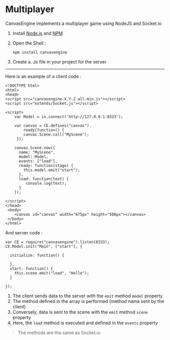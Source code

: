 # Multiplayer

CanvasEngine implements a multiplayer game using NodeJS and Socket.io

1. Install [Node.js](http://nodejs.org) and [NPM](https://npmjs.org/)
2. Open the Shell :

       npm install canvasengine

3. Create a. Js file in your project for the server

---

Here is an example of a client code :

    <!DOCTYPE html>
    <html>
    <head>
	<script src="canvasengine-X.Y.Z.all.min.js"></script>
	<script src="extends/Socket.js"></script>
	
	<script>
		var Model = io.connect('http://127.0.0.1:8333');

		var canvas = CE.defines("canvas").
			ready(function() {
			canvas.Scene.call("MyScene");
		 });

		canvas.Scene.new({
		  name: "MyScene",
		  model: Model,
		  events: ["load"], 
		  ready: function(stage) {
			this.model.emit("start");
		  },
		  load: function(text) {
			 console.log(text);
		  }
		});

	</script>
    </head>
     <body>
	    <canvas id="canvas" width="675px" height="506px"></canvas>
     </body>
    </html>

And server code :


    var CE = require("canvasengine").listen(8333);
	CE.Model.init("Main", ["start"], {

	  initialize: function() {

	  },
	  start: function() {
		this.scene.emit("load", "Hello");
	  }
	
    });

1. The client sends data to the server with the `emit` method `model` property
2. The method defined in the array is performed (method name sent by the client)
3. Conversely, data is sent to the scene with the `emit` method `scene` property
4. Here, the `load` method is executed and defined in the `events` property
	
> The methods are the same as Socket.io